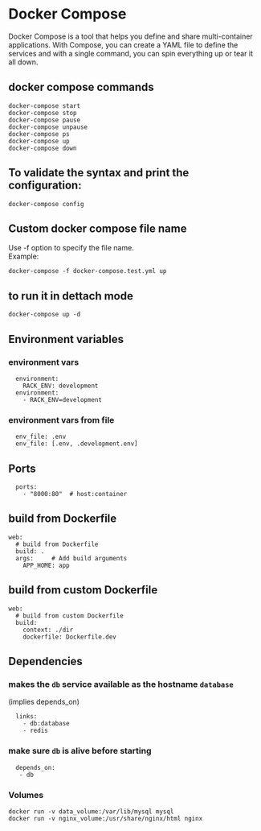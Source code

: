 # Docker Compose  
Docker Compose is a tool that helps you define and share multi-container applications. With Compose, you can create a YAML file to define the services and with a single command, you can spin everything up or tear it all down.  

## docker compose commands  
```
docker-compose start  
docker-compose stop  
docker-compose pause  
docker-compose unpause  
docker-compose ps  
docker-compose up  
docker-compose down  
```

## To validate the syntax and print the configuration:  
```
docker-compose config
```
 
## Custom docker compose file name  
Use -f option to specify the file name.  
Example:
```
docker-compose -f docker-compose.test.yml up
```

## to run it in dettach mode  
```
docker-compose up -d
```

## Environment variables  

### environment vars  
```
  environment:
    RACK_ENV: development
  environment:
    - RACK_ENV=development
```

### environment vars from file  
```
  env_file: .env
  env_file: [.env, .development.env]
```

## Ports  
```
  ports:
    - "8000:80"  # host:container
```

## build from Dockerfile  
```
web:
  # build from Dockerfile
  build: .
  args:     # Add build arguments
    APP_HOME: app
```

## build from custom Dockerfile 
```
web:
  # build from custom Dockerfile
  build:
    context: ./dir
    dockerfile: Dockerfile.dev
```  

## Dependencies  

### makes the `db` service available as the hostname `database`  
 (implies depends_on)  
```
  links:
    - db:database
    - redis
```

 ### make sure `db` is alive before starting  
 ```
   depends_on:
    - db
 ```

### Volumes  
```
docker run -v data_volume:/var/lib/mysql mysql  
docker run -v nginx_volume:/usr/share/nginx/html nginx  
```